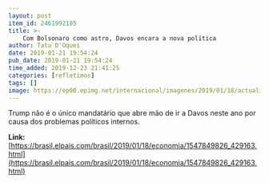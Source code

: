 ```yaml
---
layout: post
item_id: 2461992185
title: >-
    Com Bolsonaro como astro, Davos encara a nova política
author: Tatu D'Oquei
date: 2019-01-21 19:54:24
pub_date: 2019-01-21 19:54:24
time_added: 2019-12-23 21:41:25
categories: [refletimos]
tags: []
image: https://ep00.epimg.net/internacional/imagenes/2019/01/18/actualidad/1547849826_429163_1547850969_rrss_normal.jpg
---
```


Trump não é o único mandatário que abre mão de ir a Davos neste ano por causa dos problemas políticos internos.

**Link:** [https://brasil.elpais.com/brasil/2019/01/18/economia/1547849826_429163.html](https://brasil.elpais.com/brasil/2019/01/18/economia/1547849826_429163.html)

